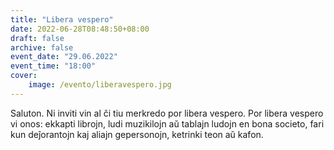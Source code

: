 ```yaml
---
title: "Libera vespero"
date: 2022-06-28T08:48:50+08:00
draft: false
archive: false
event_date: "29.06.2022"
event_time: "18:00"
cover: 
    image: /evento/liberavespero.jpg
---
```

Saluton. Ni inviti vin al ĉi tiu merkredo por libera vespero. Por libera vespero vi onos: ekkapti librojn, ludi muzikilojn aŭ tablajn ludojn en bona societo, fari kun deĵorantojn kaj aliajn gepersonojn, ketrinki teon aŭ kafon.